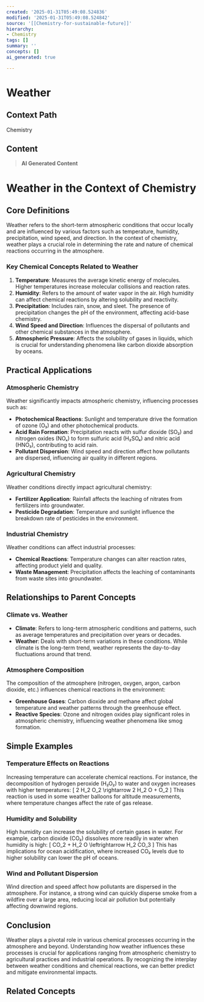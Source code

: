 ```yaml
---
created: '2025-01-31T05:49:08.524836'
modified: '2025-01-31T05:49:08.524842'
source: '[[Chemistry-for-sustainable-future]]'
hierarchy:
- Chemistry
tags: []
summary: ''
concepts: []
ai_generated: true

---
```


# Weather

## Context Path
Chemistry

## Content
> **AI Generated Content**
 # Weather in the Context of Chemistry

## Core Definitions

Weather refers to the short-term atmospheric conditions that occur locally and are influenced by various factors such as temperature, humidity, precipitation, wind speed, and direction. In the context of chemistry, weather plays a crucial role in determining the rate and nature of chemical reactions occurring in the atmosphere.

### Key Chemical Concepts Related to Weather

1. **Temperature**: Measures the average kinetic energy of molecules. Higher temperatures increase molecular collisions and reaction rates.
2. **Humidity**: Refers to the amount of water vapor in the air. High humidity can affect chemical reactions by altering solubility and reactivity.
3. **Precipitation**: Includes rain, snow, and sleet. The presence of precipitation changes the pH of the environment, affecting acid-base chemistry.
4. **Wind Speed and Direction**: Influences the dispersal of pollutants and other chemical substances in the atmosphere.
5. **Atmospheric Pressure**: Affects the solubility of gases in liquids, which is crucial for understanding phenomena like carbon dioxide absorption by oceans.

## Practical Applications

### Atmospheric Chemistry

Weather significantly impacts atmospheric chemistry, influencing processes such as:
- **Photochemical Reactions**: Sunlight and temperature drive the formation of ozone (O₃) and other photochemical products.
- **Acid Rain Formation**: Precipitation reacts with sulfur dioxide (SO₂) and nitrogen oxides (NOₓ) to form sulfuric acid (H₂SO₄) and nitric acid (HNO₃), contributing to acid rain.
- **Pollutant Dispersion**: Wind speed and direction affect how pollutants are dispersed, influencing air quality in different regions.

### Agricultural Chemistry

Weather conditions directly impact agricultural chemistry:
- **Fertilizer Application**: Rainfall affects the leaching of nitrates from fertilizers into groundwater.
- **Pesticide Degradation**: Temperature and sunlight influence the breakdown rate of pesticides in the environment.

### Industrial Chemistry

Weather conditions can affect industrial processes:
- **Chemical Reactions**: Temperature changes can alter reaction rates, affecting product yield and quality.
- **Waste Management**: Precipitation affects the leaching of contaminants from waste sites into groundwater.

## Relationships to Parent Concepts

### Climate vs. Weather

- **Climate**: Refers to long-term atmospheric conditions and patterns, such as average temperatures and precipitation over years or decades.
- **Weather**: Deals with short-term variations in these conditions. While climate is the long-term trend, weather represents the day-to-day fluctuations around that trend.

### Atmosphere Composition

The composition of the atmosphere (nitrogen, oxygen, argon, carbon dioxide, etc.) influences chemical reactions in the environment:
- **Greenhouse Gases**: Carbon dioxide and methane affect global temperature and weather patterns through the greenhouse effect.
- **Reactive Species**: Ozone and nitrogen oxides play significant roles in atmospheric chemistry, influencing weather phenomena like smog formation.

## Simple Examples

### Temperature Effects on Reactions

Increasing temperature can accelerate chemical reactions. For instance, the decomposition of hydrogen peroxide (H₂O₂) to water and oxygen increases with higher temperatures:
\[ 2 H_2 O_2 \rightarrow 2 H_2 O + O_2 \]
This reaction is used in some weather balloons for altitude measurements, where temperature changes affect the rate of gas release.

### Humidity and Solubility

High humidity can increase the solubility of certain gases in water. For example, carbon dioxide (CO₂) dissolves more readily in water when humidity is high:
\[ CO_2 + H_2 O \leftrightarrow H_2 CO_3 \]
This has implications for ocean acidification, where increased CO₂ levels due to higher solubility can lower the pH of oceans.

### Wind and Pollutant Dispersion

Wind direction and speed affect how pollutants are dispersed in the atmosphere. For instance, a strong wind can quickly disperse smoke from a wildfire over a large area, reducing local air pollution but potentially affecting downwind regions.

## Conclusion

Weather plays a pivotal role in various chemical processes occurring in the atmosphere and beyond. Understanding how weather influences these processes is crucial for applications ranging from atmospheric chemistry to agricultural practices and industrial operations. By recognizing the interplay between weather conditions and chemical reactions, we can better predict and mitigate environmental impacts.

## Related Concepts
